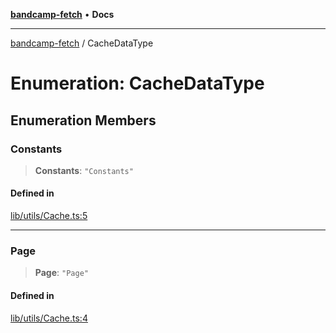 [**bandcamp-fetch**](../README.md) • **Docs**

***

[bandcamp-fetch](../README.md) / CacheDataType

# Enumeration: CacheDataType

## Enumeration Members

### Constants

> **Constants**: `"Constants"`

#### Defined in

[lib/utils/Cache.ts:5](https://github.com/patrickkfkan/bandcamp-fetch/blob/be622bf87b8ac66e98b356306b6a650b7972970c/src/lib/utils/Cache.ts#L5)

***

### Page

> **Page**: `"Page"`

#### Defined in

[lib/utils/Cache.ts:4](https://github.com/patrickkfkan/bandcamp-fetch/blob/be622bf87b8ac66e98b356306b6a650b7972970c/src/lib/utils/Cache.ts#L4)
